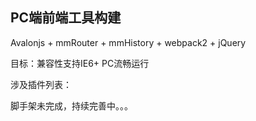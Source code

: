 ## PC端前端工具构建

Avalonjs + mmRouter + mmHistory + webpack2 + jQuery

目标：兼容性支持IE6+ PC流畅运行

涉及插件列表： 

脚手架未完成，持续完善中。。。


